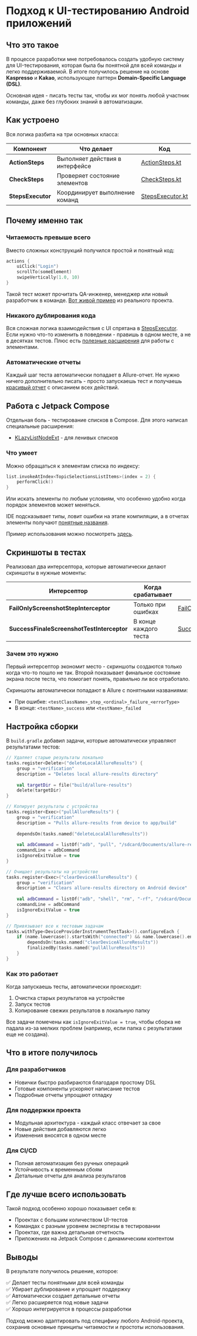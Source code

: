 # Подход к UI-тестированию Android приложений

## Что это такое

В процессе разработки мне потребовалось создать удобную систему для UI-тестирования, которая была бы понятной для всей команды и легко поддерживаемой. В итоге получилось решение на основе **Kaspresso** и **Kakao**, использующее паттерн **Domain-Specific Language (DSL)**.

Основная идея - писать тесты так, чтобы их мог понять любой участник команды, даже без глубоких знаний в автоматизации.

## Как устроено

Вся логика разбита на три основных класса:

| Компонент | Что делает | Код |
|-----------|------------|-----|
| **ActionSteps** | Выполняет действия в интерфейсе | [ActionSteps.kt](https://github.com/st412m/nowinandroid/blob/main/app/src/androidTest/kotlin/com/google/samples/apps/nowinandroid/ui/tools/ActionSteps.kt) |
| **CheckSteps** | Проверяет состояние элементов | [CheckSteps.kt](https://github.com/st412m/nowinandroid/blob/main/app/src/androidTest/kotlin/com/google/samples/apps/nowinandroid/ui/tools/CheckSteps.kt) |
| **StepsExecutor** | Координирует выполнение команд | [StepsExecutor.kt](https://github.com/st412m/nowinandroid/blob/main/app/src/androidTest/kotlin/com/google/samples/apps/nowinandroid/ui/tools/StepsExecutor.kt) |

## Почему именно так

### Читаемость превыше всего

Вместо сложных конструкций получился простой и понятный код:

```kotlin
actions {
    uiClick("Login")
    scrollTo(someElement)
    swipeVertically(1.0, 10)
}
```

Такой тест может прочитать QA-инженер, менеджер или новый разработчик в команде. [Вот живой пример](https://github.com/st412m/nowinandroid/blob/main/app/src/androidTest/kotlin/com/google/samples/apps/nowinandroid/ui/tests/TopAppBarTests.kt) из реального проекта.

### Никакого дублирования кода

Вся сложная логика взаимодействия с UI спрятана в [StepsExecutor](https://github.com/st412m/nowinandroid/blob/main/app/src/androidTest/kotlin/com/google/samples/apps/nowinandroid/ui/tools/StepsExecutor.kt). Если нужно что-то изменить в поведении - правишь в одном месте, а не в десятках тестов. Плюс есть [полезные расширения](https://github.com/st412m/nowinandroid/blob/main/app/src/androidTest/kotlin/com/google/samples/apps/nowinandroid/ui/tools/extensions/NodeActionExt.kt) для работы с элементами.

### Автоматические отчеты

Каждый шаг теста автоматически попадает в Allure-отчет. Не нужно ничего дополнительно писать - просто запускаешь тест и получаешь [красивый отчет](https://github.com/st412m/st412m/blob/main/scr/allure_report_example.png) с описанием всех действий.

## Работа с Jetpack Compose

Отдельная боль - тестирование списков в Compose. Для этого написал специальные расширения:

- [KLazyListNodeExt](https://github.com/st412m/nowinandroid/blob/main/app/src/androidTest/kotlin/com/google/samples/apps/nowinandroid/ui/tools/extensions/KLazyListNodeExt.kt) - для ленивых списков

### Что умеет

Можно обращаться к элементам списка по индексу:
```kotlin
list.invokeAtIndex<TopicSelectionsListItems>(index = 2) { 
    performClick() 
}
```

Или искать элементы по любым условиям, что особенно удобно когда порядок элементов может меняться.

IDE подсказывает типы, ловит ошибки на этапе компиляции, а в отчетах элементы получают [понятные названия](https://github.com/st412m/st412m/blob/main/scr/allure_report_topic_selection_list.png).

Пример использования можно посмотреть [здесь](https://github.com/st412m/nowinandroid/blob/main/app/src/androidTest/kotlin/com/google/samples/apps/nowinandroid/ui/tests/TopicSelectionListTests.kt).

## Скриншоты в тестах

Реализовал два интерсептора, которые автоматически делают скриншоты в нужные моменты:

| Интерсептор | Когда срабатывает | Код |
|-------------|-------------------|-----|
| **FailOnlyScreenshotStepInterceptor** | Только при ошибках | [FailOnlyScreenshotStepInterceptor.kt](https://github.com/st412m/nowinandroid/blob/main/app/src/androidTest/kotlin/com/google/samples/apps/nowinandroid/ui/tools/interceptors/FailOnlyScreenshotStepInterceptor.kt) |
| **SuccessFinaleScreenshotTestInterceptor** | В конце каждого теста | [SuccessFinaleScreenshotTestInterceptor.kt](https://github.com/st412m/nowinandroid/blob/main/app/src/androidTest/kotlin/com/google/samples/apps/nowinandroid/ui/tools/interceptors/SuccessFinaleScreenshotTestInterceptor.kt) |

### Зачем это нужно

Первый интерсептор экономит место - скриншоты создаются только когда что-то пошло не так. Второй показывает финальное состояние экрана после теста, что помогает понять, правильно ли все отработало.

Скриншоты автоматически попадают в Allure с понятными названиями:
- При ошибке: `<testClassName>_step_<ordinal>_failure_<errorType>`
- В конце: `<testName>_success` или `<testName>_failed`

## Настройка сборки

В `build.gradle` добавил задачи, которые автоматически управляют результатами тестов:

```kotlin
// Удаляет старые результаты локально
tasks.register<Delete>("deleteLocalAllureResults") {
    group = "verification"
    description = "Deletes local allure-results directory"
    
    val targetDir = file("build/allure-results")
    delete(targetDir)
}

// Копирует результаты с устройства
tasks.register<Exec>("pullAllureResults") {
    group = "verification"
    description = "Pulls allure-results from device to app/build"
    
    dependsOn(tasks.named("deleteLocalAllureResults"))
    
    val adbCommand = listOf("adb", "pull", "/sdcard/Documents/allure-results", "build")
    commandLine = adbCommand
    isIgnoreExitValue = true
}

// Очищает результаты на устройстве
tasks.register<Exec>("clearDeviceAllureResults") {
    group = "verification"
    description = "Clears allure-results directory on Android device"
    
    val adbCommand = listOf("adb", "shell", "rm", "-rf", "/sdcard/Documents/allure-results")
    commandLine = adbCommand
    isIgnoreExitValue = true
}

// Привязывает все к тестовым задачам
tasks.withType<DeviceProviderInstrumentTestTask>().configureEach {
    if (name.lowercase().startsWith("connected") && name.lowercase().endsWith("androidtest")) {
        dependsOn(tasks.named("clearDeviceAllureResults"))
        finalizedBy(tasks.named("pullAllureResults"))
    }
}
```

### Как это работает

Когда запускаешь тесты, автоматически происходит:
1. Очистка старых результатов на устройстве
2. Запуск тестов  
3. Копирование свежих результатов в локальную папку

Все задачи помечены как `isIgnoreExitValue = true`, чтобы сборка не падала из-за мелких проблем (например, если папка с результатами еще не создана).

## Что в итоге получилось

### Для разработчиков
- Новички быстро разбираются благодаря простому DSL
- Готовые компоненты ускоряют написание тестов
- Подробные отчеты упрощают отладку

### Для поддержки проекта
- Модульная архитектура - каждый класс отвечает за свое
- Новые действия добавляются легко
- Изменения вносятся в одном месте

### Для CI/CD
- Полная автоматизация без ручных операций
- Устойчивость к временным сбоям
- Детальные отчеты для анализа результатов

## Где лучше всего использовать

Такой подход особенно хорошо показывает себя в:

- Проектах с большим количеством UI-тестов
- Командах с разным уровнем экспертизы в тестировании
- Проектах, где важна детальная отчетность
- Приложениях на Jetpack Compose с динамическим контентом

## Выводы

В результате получилось решение, которое:

✅ Делает тесты понятными для всей команды  
✅ Убирает дублирование и упрощает поддержку  
✅ Автоматически создает детальные отчеты  
✅ Легко расширяется под новые задачи  
✅ Хорошо интегрируется в процессы разработки  

Подход можно адаптировать под специфику любого Android-проекта, сохранив основные принципы читаемости и простоты использования.
